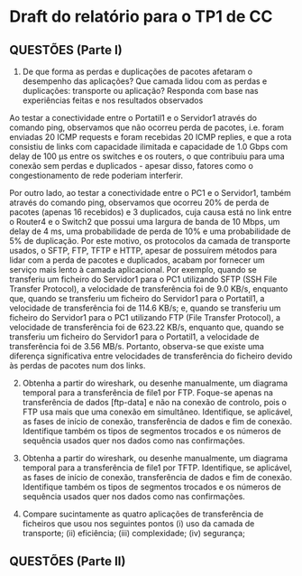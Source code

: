 # Draft do relatório para o TP1 de CC

## QUESTÕES (Parte I)

1. De que forma as perdas e duplicações de pacotes afetaram o desempenho das aplicações? Que camada lidou com as perdas e duplicações: transporte ou aplicação? Responda com base nas experiências feitas e nos resultados observados

Ao testar a conectividade entre o Portatil1 e o Servidor1 através do comando ping, observamos que não ocorreu perda de pacotes, i.e. foram enviadas 20 ICMP requests e foram recebidas 20 ICMP replies, e que a rota consistiu de links com capacidade ilimitada e capacidade de 1.0 Gbps com delay de 100 µs entre os switches e os routers, o que contribuiu para uma conexão sem perdas e duplicados - apesar disso, fatores como o congestionamento de rede poderiam interferir.

Por outro lado, ao testar a conectividade entre o PC1 e o Servidor1, também através do comando ping, observamos que ocorreu 20% de perda de pacotes (apenas 16 recebidos) e 3 duplicados, cuja causa está no link entre o Router4 e o Switch2 que possui uma largura de banda de 10 Mbps, um delay de 4 ms, uma probabilidade de perda de 10% e uma probabilidade de 5% de duplicação. Por este motivo, os protocolos da camada de transporte usados, o SFTP, FTP, TFTP e HTTP, apesar de possuírem métodos para lidar com a perda de pacotes e duplicados, acabam por fornecer um serviço mais lento à camada aplicacional. Por exemplo, quando se transferiu um ficheiro do Servidor1 para o PC1 utilizando SFTP (SSH File Transfer Protocol), a velocidade de transferência foi de 9.0 KB/s, enquanto que, quando se transferiu um ficheiro do Servidor1 para o Portatil1, a velocidade de transferência foi de 114.6 KB/s; e, quando se transferiu um ficheiro do Servidor1 para o PC1 utilizando FTP (File Transfer Protocol), a velocidade de transferência foi de 623.22 KB/s, enquanto que, quando se transferiu um ficheiro do Servidor1 para o Portatil1, a velocidade de transferência foi de 3.56 MB/s. 
Portanto, observa-se que existe uma diferença significativa entre velocidades de transferência do ficheiro devido às perdas de pacotes num dos links.

2. Obtenha a partir do wireshark, ou desenhe manualmente, um diagrama temporal para a transferência de file1 por FTP. Foque-se apenas na transferência de dados [ftp-data] e não na conexão de controlo, pois o FTP usa mais que uma conexão em simultâneo. Identifique, se aplicável, as fases de início de conexão, transferência de dados e fim de conexão. Identifique também os tipos de segmentos trocados e os números de sequência usados quer nos dados como nas confirmações.

3. Obtenha a partir do wireshark, ou desenhe manualmente, um diagrama temporal para a transferência de file1 por TFTP. Identifique, se aplicável, as fases de início de conexão, transferência de dados e fim de conexão. Identifique também os tipos de segmentos trocados e os números de sequência usados quer nos dados como nas confirmações.

4. Compare sucintamente as quatro aplicações de transferência de ficheiros que usou nos seguintes pontos (i) uso da camada de transporte; (ii) eficiência; (iii) complexidade; (iv) segurança;

## QUESTÕES (Parte II)

